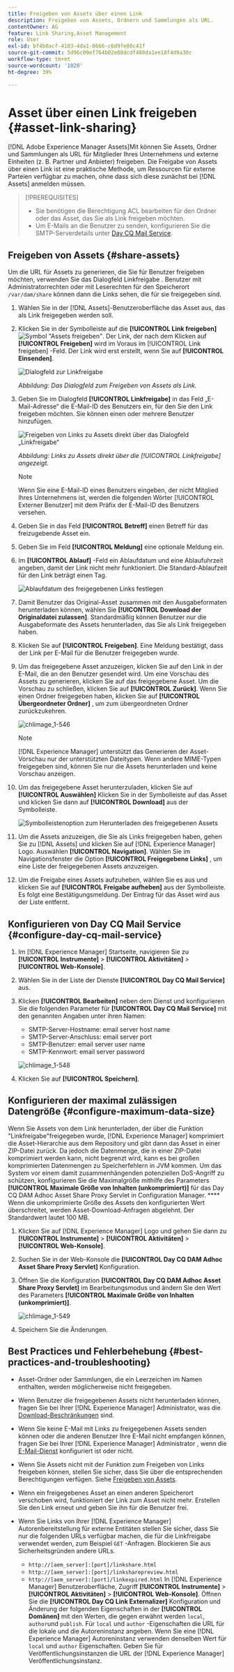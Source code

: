 ```yaml
---
title: Freigeben von Assets über einen Link
description: Freigeben von Assets, Ordnern und Sammlungen als URL.
contentOwner: AG
feature: Link Sharing,Asset Management
role: User
exl-id: bf4b0acf-4103-4da1-8666-c6d9fe80c41f
source-git-commit: 5d96c09ef764b02e08dcdf480da1ee18f4d9a30c
workflow-type: tm+mt
source-wordcount: '1020'
ht-degree: 39%

---
```


# Asset über einen Link freigeben {#asset-link-sharing}

[!DNL Adobe Experience Manager Assets]Mit können Sie Assets, Ordner und Sammlungen als URL für Mitglieder Ihres Unternehmens und externe Einheiten (z. B. Partner und Anbieter) freigeben. Die Freigabe von Assets über einen Link ist eine praktische Methode, um Ressourcen für externe Parteien verfügbar zu machen, ohne dass sich diese zunächst bei [!DNL Assets] anmelden müssen.

>[!PREREQUISITES]
>
>* Sie benötigen die Berechtigung ACL bearbeiten für den Ordner oder das Asset, das Sie als Link freigeben möchten.
>* Um E-Mails an die Benutzer zu senden, konfigurieren Sie die SMTP-Serverdetails unter [Day CQ Mail Service](#configmailservice).


## Freigeben von Assets {#share-assets}

Um die URL für Assets zu generieren, die Sie für Benutzer freigeben möchten, verwenden Sie das Dialogfeld Linkfreigabe . Benutzer mit Administratorrechten oder mit Leserechten für den Speicherort `/var/dam/share` können dann die Links sehen, die für sie freigegeben sind.

1. Wählen Sie in der [!DNL Assets]-Benutzeroberfläche das Asset aus, das als Link freigegeben werden soll.
1. Klicken Sie in der Symbolleiste auf die **[!UICONTROL Link freigeben]** ![Symbol &quot;Assets freigeben&quot;](assets/assets_share.png). Der Link, der nach dem Klicken auf **[!UICONTROL Freigeben]** wird im Voraus im [!UICONTROL Link freigeben] -Feld. Der Link wird erst erstellt, wenn Sie auf **[!UICONTROL Einsenden]**.

   ![Dialogfeld zur Linkfreigabe](assets/chlimage_1-542.png)

   *Abbildung: Das Dialogfeld zum Freigeben von Assets als Link.*

1. Geben Sie im Dialogfeld **[!UICONTROL Linkfreigabe]** in das Feld „E-Mail-Adresse“ die E-Mail-ID des Benutzers ein, für den Sie den Link freigeben möchten. Sie können einen oder mehrere Benutzer hinzufügen.

   ![Freigeben von Links zu Assets direkt über das Dialogfeld „Linkfreigabe“](assets/chlimage_1-543.png)

   *Abbildung: Links zu Assets direkt über die [!UICONTROL Linkfreigabe] angezeigt.*

   >[!NOTE]
   >
   >Wenn Sie eine E-Mail-ID eines Benutzers eingeben, der nicht Mitglied Ihres Unternehmens ist, werden die folgenden Wörter [!UICONTROL Externer Benutzer] mit dem Präfix der E-Mail-ID des Benutzers versehen.

1. Geben Sie in das Feld **[!UICONTROL Betreff]** einen Betreff für das freizugebende Asset ein.
1. Geben Sie im Feld **[!UICONTROL Meldung]** eine optionale Meldung ein.

1. Im **[!UICONTROL Ablauf]** -Feld ein Ablaufdatum und eine Ablaufuhrzeit angeben, damit der Link nicht mehr funktioniert. Die Standard-Ablaufzeit für den Link beträgt einen Tag.

   ![Ablaufdatum des freigegebenen Links festlegen](assets/chlimage_1-544.png)

1. Damit Benutzer das Original-Asset zusammen mit den Ausgabeformaten herunterladen können, wählen Sie **[!UICONTROL Download der Originaldatei zulassen]**. Standardmäßig können Benutzer nur die Ausgabeformate des Assets herunterladen, das Sie als Link freigegeben haben.

1. Klicken Sie auf **[!UICONTROL Freigeben]**. Eine Meldung bestätigt, dass der Link per E-Mail für die Benutzer freigegeben wurde.

1. Um das freigegebene Asset anzuzeigen, klicken Sie auf den Link in der E-Mail, die an den Benutzer gesendet wird. Um eine Vorschau des Assets zu generieren, klicken Sie auf das freigegebene Asset. Um die Vorschau zu schließen, klicken Sie auf **[!UICONTROL Zurück]**. Wenn Sie einen Ordner freigegeben haben, klicken Sie auf **[!UICONTROL Übergeordneter Ordner]** , um zum übergeordneten Ordner zurückzukehren.

   ![chlimage_1-546](assets/chlimage_1-546.png)

   >[!NOTE]
   >
   >[!DNL Experience Manager] unterstützt das Generieren der Asset-Vorschau nur der unterstützten Dateitypen. Wenn andere MIME-Typen freigegeben sind, können Sie nur die Assets herunterladen und keine Vorschau anzeigen.

1. Um das freigegebene Asset herunterzuladen, klicken Sie auf **[!UICONTROL Auswählen]** Klicken Sie in der Symbolleiste auf das Asset und klicken Sie dann auf **[!UICONTROL Download]** aus der Symbolleiste.

   ![Symbolleistenoption zum Herunterladen des freigegebenen Assets](assets/chlimage_1-547.png)

1. Um die Assets anzuzeigen, die Sie als Links freigegeben haben, gehen Sie zu [!DNL Assets] und klicken Sie auf [!DNL Experience Manager] Logo. Auswählen **[!UICONTROL Navigation]**. Wählen Sie im Navigationsfenster die Option **[!UICONTROL Freigegebene Links]** , um eine Liste der freigegebenen Assets anzuzeigen.

1. Um die Freigabe eines Assets aufzuheben, wählen Sie es aus und klicken Sie auf **[!UICONTROL Freigabe aufheben]** aus der Symbolleiste. Es folgt eine Bestätigungsmeldung. Der Eintrag für das Asset wird aus der Liste entfernt.

## Konfigurieren von Day CQ Mail Service {#configure-day-cq-mail-service}

1. Im [!DNL Experience Manager] Startseite, navigieren Sie zu **[!UICONTROL Instrumente]** > **[!UICONTROL Aktivitäten]** > **[!UICONTROL Web-Konsole]**.
1. Wählen Sie in der Liste der Dienste **[!UICONTROL Day CQ Mail Service]** aus.
1. Klicken **[!UICONTROL Bearbeiten]** neben dem Dienst und konfigurieren Sie die folgenden Parameter für **[!UICONTROL Day CQ Mail Service]** mit den genannten Angaben unter ihren Namen:

   * SMTP-Server-Hostname: email server host name
   * SMTP-Server-Anschluss: email server port
   * SMTP-Benutzer: email server user name
   * SMTP-Kennwort: email server password

   ![chlimage_1-548](assets/chlimage_1-548.png)

1. Klicken Sie auf **[!UICONTROL Speichern]**.

## Konfigurieren der maximal zulässigen Datengröße  {#configure-maximum-data-size}

Wenn Sie Assets von dem Link herunterladen, der über die Funktion &quot;Linkfreigabe&quot;freigegeben wurde, [!DNL Experience Manager] komprimiert die Asset-Hierarchie aus dem Repository und gibt dann das Asset in einer ZIP-Datei zurück. Da jedoch die Datenmenge, die in einer ZIP-Datei komprimiert werden kann, nicht begrenzt wird, kann es bei großen komprimierten Datenmengen zu Speicherfehlern in JVM kommen. Um das System vor einem damit zusammenhängenden potenziellen DoS-Angriff zu schützen, konfigurieren Sie die Maximalgröße mithilfe des Parameters **[!UICONTROL Maximale Größe von Inhalten (unkomprimiert)]** für das Day CQ DAM Adhoc Asset Share Proxy Servlet in Configuration Manager. **** Wenn die unkomprimierte Größe des Assets den konfigurierten Wert überschreitet, werden Asset-Download-Anfragen abgelehnt. Der Standardwert lautet 100 MB.

1. Klicken Sie auf [!DNL Experience Manager] Logo und gehen Sie dann zu **[!UICONTROL Instrumente]** > **[!UICONTROL Aktivitäten]** > **[!UICONTROL Web-Konsole]**.
1. Suchen Sie in der Web-Konsole die **[!UICONTROL Day CQ DAM Adhoc Asset Share Proxy Servlet]** Konfiguration.
1. Öffnen Sie die Konfiguration **[!UICONTROL Day CQ DAM Adhoc Asset Share Proxy Servlet]** im Bearbeitungsmodus und ändern Sie den Wert des Parameters **[!UICONTROL Maximale Größe von Inhalten (unkomprimiert)]**.

   ![chlimage_1-549](assets/chlimage_1-549.png)

1. Speichern Sie die Änderungen.

## Best Practices und Fehlerbehebung {#best-practices-and-troubleshooting}

* Asset-Ordner oder Sammlungen, die ein Leerzeichen im Namen enthalten, werden möglicherweise nicht freigegeben.
* Wenn Benutzer die freigegebenen Assets nicht herunterladen können, fragen Sie bei Ihrer [!DNL Experience Manager] Administrator, was die [Download-Beschränkungen](#configure-maximum-data-size) sind.
* Wenn Sie keine E-Mail mit Links zu freigegebenen Assets senden können oder die anderen Benutzer Ihre E-Mail nicht empfangen können, fragen Sie bei Ihrer [!DNL Experience Manager] Administrator , wenn die [E-Mail-Dienst](#configure-day-cq-mail-service) konfiguriert ist oder nicht.
* Wenn Sie Assets nicht mit der Funktion zum Freigeben von Links freigeben können, stellen Sie sicher, dass Sie über die entsprechenden Berechtigungen verfügen. Siehe [Freigeben von Assets](#share-assets).
* Wenn ein freigegebenes Asset an einen anderen Speicherort verschoben wird, funktioniert der Link zum Asset nicht mehr. Erstellen Sie den Link erneut und geben Sie ihn für die Benutzer frei.

* Wenn Sie Links von Ihrer [!DNL Experience Manager] Autorenbereitstellung für externe Entitäten stellen Sie sicher, dass Sie nur die folgenden URLs verfügbar machen, die für die Linkfreigabe verwendet werden, zum Beispiel `GET` -Anfragen. Blockieren Sie aus Sicherheitsgründen andere URLs.

   * `http://[aem_server]:[port]/linkshare.html`
   * `http://[aem_server]:[port]/linksharepreview.html`
   * `http://[aem_server]:[port]/linkexpired.html`
   In [!DNL Experience Manager] Benutzeroberfläche, Zugriff **[!UICONTROL Instrumente]** > **[!UICONTROL Aktivitäten]** > **[!UICONTROL Web-Konsole]**. Öffnen Sie die **[!UICONTROL Day CQ Link Externalizer]** Konfiguration und Änderung der folgenden Eigenschaften in der **[!UICONTROL Domänen]** mit den Werten, die gegen erwähnt werden `local`, `author`und `publish`. Für `local` und `author` -Eigenschaften die URL für die lokale und die Autoreninstanz angeben. Wenn Sie eine [!DNL Experience Manager] Autoreninstanz verwenden denselben Wert für `local` und `author` Eigenschaften. Geben Sie für Veröffentlichungsinstanzen die URL der [!DNL Experience Manager] Veröffentlichungsinstanz.
